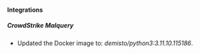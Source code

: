 
#### Integrations

##### CrowdStrike Malquery
- Updated the Docker image to: *demisto/python3:3.11.10.115186*.



